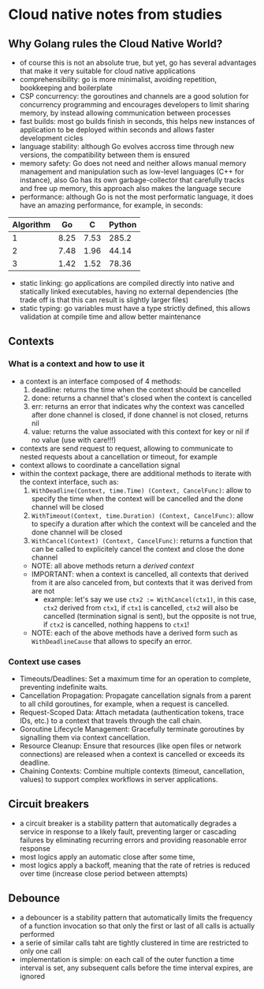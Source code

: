 # Cloud native notes from studies

## Why Golang rules the Cloud Native World?
- of course this is not an absolute true, but yet, go has several advantages that make it very suitable for cloud native applications
- comprehensibility: go is more minimalist, avoiding repetition, bookkeeping and boilerplate
- CSP concurrency: the goroutines and channels are a good solution for concurrency programming and encourages developers to limit sharing memory, by instead allowing communication between processes 
- fast builds: most go builds finish in seconds, this helps new instances of application to be deployed within seconds and allows faster development cicles
- language stability: although Go evolves accross time through new versions, the compatibility between them is ensured
- memory safety: Go does not need and neither allows manual memory management and manipulation such as low-level languages (C++ for instance), also Go has its own garbage-collector that carefully tracks and free up memory, this approach also makes the language secure
- performance: although Go is not the most performatic language, it does have an amazing performance, for example, in seconds:

|Algorithm | Go       | C        | Python |
|----------|----------|----------|--------|
|1         | 8.25     | 7.53     | 285.2  |
|2         | 7.48     | 1.96     | 44.14  |
|3         | 1.42     | 1.52     | 78.36  |
- static linking: go applications are compiled directly into native and statically linked executables, having no external dependencies (the trade off is that this can result is slightly larger files)
- static typing: go variables must have a type strictly defined, this allows validation at compile time and allow better maintenance 

## Contexts 
### What is a context and how to use it
- a context is an interface composed of 4 methods:
    1) deadline: returns the time when the context should be cancelled
    2) done: returns a channel that's closed when the context is cancelled
    3) err: returns an error that indicates why the context was cancelled after done channel is closed, if done channel is not closed, returns nil
    4) value: returns the value associated with this context for key or nil if no value (use with care!!!)
- contexts are send request to request, allowing to communicate to nested requests about a cancellation or timeout, for example
- context allows to coordinate a cancellation signal 
- within the context package, there are additional methods to iterate with the context interface, such as:
    1) `WithDeadline(Context, time.Time) (Context, CancelFunc)`: allow to specify the time when the context will be cancelled and the done channel will be closed
    2) `WithTimeout(Context, time.Duration) (Context, CancelFunc)`: allow to specify a duration after which the context will be canceled and the done channel will be closed
    3) `WithCancel(Context) (Context, CancelFunc)`: returns a function that can be called to explicitely cancel the context and close the done channel
    - NOTE: all above methods return a _derived context_ 
    - IMPORTANT: when a context is cancelled, all contexts that derived from it are also canceled from, but contexts that it was derived from are not
        - example: let's say we use `ctx2 := WithCancel(ctx1)`, in this case, `ctx2` derived from `ctx1`, if `ctx1` is cancelled, `ctx2` will also be cancelled (termination signal is sent), but the opposite is not true, if `ctx2` is cancelled, nothing happens to `ctx1`!
    - NOTE: each of the above methods have a derived form such as `WithDeadlineCause` that allows to specify an error.
### Context use cases
- Timeouts/Deadlines: Set a maximum time for an operation to complete, preventing indefinite waits.
- Cancellation Propagation: Propagate cancellation signals from a parent to all child goroutines, for example, when a request is cancelled.
- Request-Scoped Data: Attach metadata (authentication tokens, trace IDs, etc.) to a context that travels through the call chain.
- Goroutine Lifecycle Management: Gracefully terminate goroutines by signalling them via context cancellation.
- Resource Cleanup: Ensure that resources (like open files or network connections) are released when a context is cancelled or exceeds its deadline.
- Chaining Contexts: Combine multiple contexts (timeout, cancellation, values) to support complex workflows in server applications.

## Circuit breakers
- a circuit breaker is a stability pattern that automatically degrades a service in response to a likely fault, preventing larger or cascading failures by eliminating recurring errors and providing reasonable error response
- most logics apply an automatic close after some time, 
- most logics apply a backoff, meaning that the rate of retries is reduced over time (increase close period between attempts)

## Debounce 
- a debouncer is a stability pattern that automatically limits the frequency of a function invocation so that only the first or last of all calls is actually performed
- a serie of similar calls taht are tightly clustered in time are restricted to only one call
- implementation is simple: on each call of the outer function a time interval is set, any subsequent calls before the time interval expires, are ignored